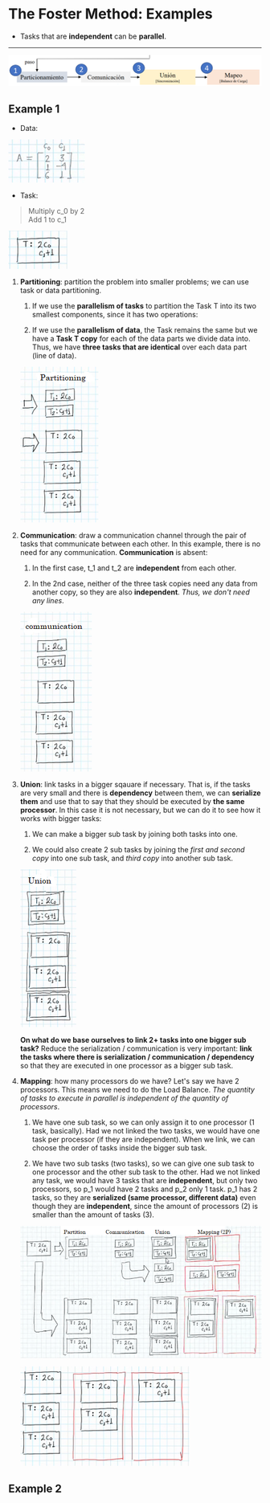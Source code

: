 # The Foster Method: Examples

- Tasks that are **independent** can be **parallel**.

----

![img](res/3.png)

## Example 1

- Data:

![img](res/1.png)

- Task:

> Multiply c_0 by 2 <br />
> Add 1 to c_1

![img](res/2.png)



1. **Partitioning**: partition the problem into smaller problems; we can use task or data partitioning.

    1. If we use the **parallelism of tasks** to partition the Task T into its two smallest components, since it has two operations: 

    2. If we use the **parallelism of data**, the Task remains the same but we have a **Task T copy** for each of the data parts we divide data into. Thus, we have **three tasks that are identical** over each data part (line of data).

    ![img](res/4.png)

2. **Communication**: draw a communication channel through the pair of tasks that communicate between each other. In this example, there is no need for any communication. **Communication** is absent: 

    1. In the first case, t_1 and t_2 are **independent** from each other.
    
    2. In the 2nd case, neither of the three task copies need any data from another copy, so they are also **independent**. *Thus, we don't need any lines*.

    ![img](res/5.png)

3. **Union**: link tasks in a bigger sqauare if necessary. That is, if the tasks are very small and there is **dependency** between them, we can **serialize them** and use that to say that they should be executed by **the same processor**. In this case it is not necessary, but we can do it to see how it works with bigger tasks:

    1. We can make a bigger sub task by joining both tasks into one.

    2. We could also create 2 sub tasks by joining the *first and second copy* into one sub task, and *third copy* into another sub task.

    ![img](res/6.png)

    **On what do we base ourselves to link 2+ tasks into one bigger sub task?** Reduce the serialization / communication is very important: **link the tasks where there is serialization / communication / dependency** so that they are executed in one processor as a bigger sub task.

4. **Mapping**: how many processors do we have? Let's say we have 2 processors. This means we need to do the Load Balance. *The quantity of tasks to execute in parallel is independent of the quantity of processors*.

    1. We have one sub task, so we can only assign it to one processor (1 task, basically). Had we not linked the two tasks, we would have one task per processor (if they are independent). When we link, we can choose the order of tasks inside the bigger sub task. 

    2. We have two sub tasks (two tasks), so we can give one sub task to one processor and the other sub task to the other. Had we not linked any task, we  would have 3 tasks that are **independent**, but only two processors, so p_1 would have 2 tasks and p_2 only 1 task. p_1 has 2 tasks, so they are **serialized (same processor, different data)** even though they are **independent**, since the amount of processors (2) is smaller than the amount of tasks (3).

    ![img](res/7.png)

    ![img](res/8.png)

## Example 2
